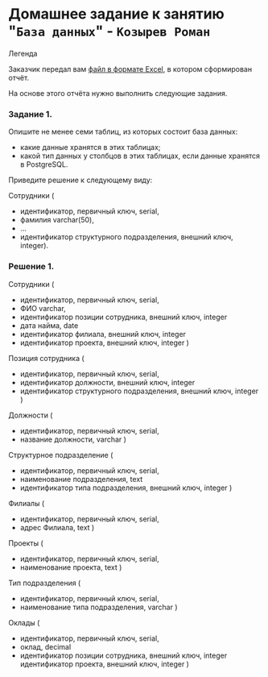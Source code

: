 # Домашнее задание к занятию "`База данных`" - `Козырев Роман`


Легенда

Заказчик передал вам [файл в формате Excel](https://github.com/netology-code/sdb-homeworks/blob/main/resources/hw-12-1.xlsx), в котором сформирован отчёт.

На основе этого отчёта нужно выполнить следующие задания.

### Задание 1.

Опишите не менее семи таблиц, из которых состоит база данных:

- какие данные хранятся в этих таблицах;
- какой тип данных у столбцов в этих таблицах, если данные хранятся в PostgreSQL.

Приведите решение к следующему виду:

Сотрудники (

- идентификатор, первичный ключ, serial,
- фамилия varchar(50),
- ...
- идентификатор структурного подразделения, внешний ключ, integer).


### Решение 1.

Сотрудники (

- идентификатор, первичный ключ, serial,
- ФИО varchar,
- идентификатор позиции сотрудника, внешний ключ, integer
- дата найма, date
- идентификатор филиала, внешний ключ, integer
- идентификатор проекта, внешний ключ, integer )

Позиция сотрудника (

- идентификатор, первичный ключ, serial,
- идентификатор должности, внешний ключ, integer
- идентификатор структурного подразделения, внешний ключ, integer )

Должности (

- идентификатор, первичный ключ, serial,
- название должности, varchar )

Структурное подразделение (

- идентификатор, первичный ключ, serial,
- наименование подразделения, text
- идентификатор типа подразделения, внешний ключ, integer )

Филиалы (

- идентификатор, первичный ключ, serial,
- адрес Филиала, text )

Проекты (

- идентификатор, первичный ключ, serial,
- наименование проекта, text )

Тип подразделения (

- идентификатор, первичный ключ, serial,
- наименование типа подразделения, varchar )

Оклады (

- идентификатор, первичный ключ, serial,
- оклад, decimal
- идентификатор позиции сотрудника, внешний ключ, integer
идентификатор проекта, внешний ключ, integer )
